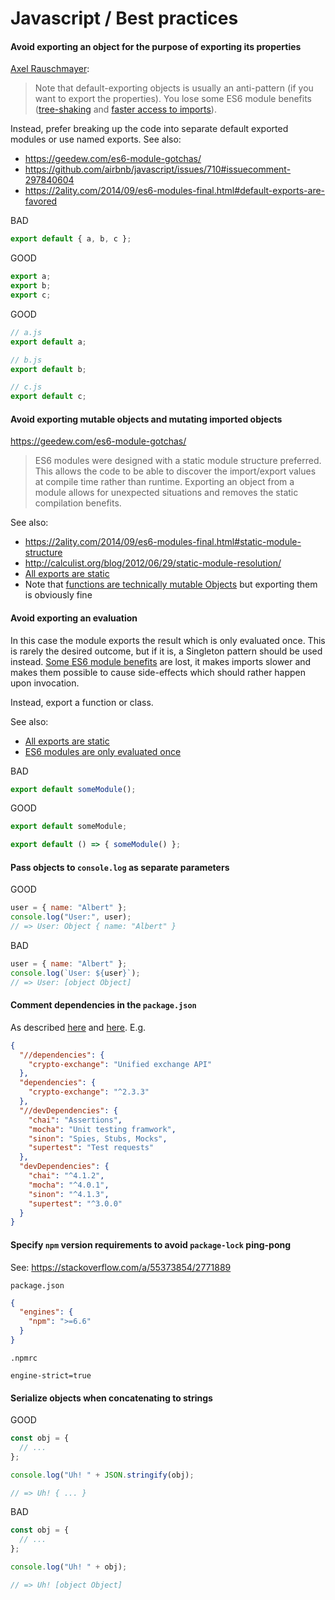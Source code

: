 # Javascript / Best practices

#### Avoid exporting an object for the purpose of exporting its properties

[Axel Rauschmayer](https://medium.com/@rauschma/note-that-default-exporting-objects-is-usually-an-anti-pattern-if-you-want-to-export-the-cf674423ac38):
> Note that default-exporting objects is usually an anti-pattern (if you want to export the properties). You lose some ES6 module benefits ([tree-shaking](https://webpack.js.org/guides/tree-shaking/) and [faster access to imports](https://2ality.com/2014/09/es6-modules-final.html#benefit-1%3A-faster-lookup)).

Instead, prefer breaking up the code into separate default exported modules or use named exports. See also:
- https://geedew.com/es6-module-gotchas/
- https://github.com/airbnb/javascript/issues/710#issuecomment-297840604
- https://2ality.com/2014/09/es6-modules-final.html#default-exports-are-favored

BAD

```js
export default { a, b, c };
```

GOOD

```js
export a;
export b;
export c;
```

GOOD

```js
// a.js
export default a;

// b.js
export default b;

// c.js
export default c;
```

#### Avoid exporting mutable objects and mutating imported objects

https://geedew.com/es6-module-gotchas/
> ES6 modules were designed with a static module structure preferred. This allows the code to be able to discover the import/export values at compile time rather than runtime. Exporting an object from a module allows for unexpected situations and removes the static compilation benefits.

See also:
- https://2ality.com/2014/09/es6-modules-final.html#static-module-structure
- http://calculist.org/blog/2012/06/29/static-module-resolution/
- [All exports are static](https://stackoverflow.com/questions/35035304/what-qualifies-as-being-a-dynamic-export-in-es6)
- Note that [functions are technically mutable Objects](https://stackoverflow.com/a/2136691/2771889) but exporting them is obviously fine

#### Avoid exporting an evaluation

In this case the module exports the result which is only evaluated once. This is rarely the desired outcome, but if it is, a Singleton pattern should be used instead. [Some ES6 module benefits](#avoid-exporting-an-object-for-the-purpose-of-exporting-its-properties) are lost, it makes imports slower and makes them possible to cause side-effects which should rather happen upon invocation.

Instead, export a function or class.

See also:
- [All exports are static](https://stackoverflow.com/questions/35035304/what-qualifies-as-being-a-dynamic-export-in-es6)
- [ES6 modules are only evaluated once](https://stackoverflow.com/questions/36564901/in-the-import-syntax-of-es6-how-is-a-module-evaluated-exactly)

BAD

```js
export default someModule();
```

GOOD

```js
export default someModule;
```

```js
export default () => { someModule() };
```

#### Pass objects to `console.log` as separate parameters

GOOD

```js
user = { name: "Albert" };
console.log("User:", user);
// => User: Object { name: "Albert" }
```

BAD

```js
user = { name: "Albert" };
console.log(`User: ${user}`);
// => User: [object Object]

```

#### Comment dependencies in the `package.json`

As described [here](https://stackoverflow.com/a/14221781/2771889) and [here](https://stackoverflow.com/questions/14221579/how-do-i-add-comments-to-package-json-for-npm-install/14221781#comment50530934_14221781). E.g.
```json
{
  "//dependencies": {
    "crypto-exchange": "Unified exchange API"
  },
  "dependencies": {
    "crypto-exchange": "^2.3.3"
  },
  "//devDependencies": {
    "chai": "Assertions",
    "mocha": "Unit testing framwork",
    "sinon": "Spies, Stubs, Mocks",
    "supertest": "Test requests"
  },
  "devDependencies": {
    "chai": "^4.1.2",
    "mocha": "^4.0.1",
    "sinon": "^4.1.3",
    "supertest": "^3.0.0"
  }
}
```

#### Specify `npm` version requirements to avoid `package-lock` ping-pong

See: https://stackoverflow.com/a/55373854/2771889

`package.json`
```json
{
  "engines": {
    "npm": ">=6.6"
  }
}
```

`.npmrc`
```
engine-strict=true
```

#### Serialize objects when concatenating to strings

GOOD

```js
const obj = {
  // ...
};

console.log("Uh! " + JSON.stringify(obj);

// => Uh! { ... }
```

BAD

```js
const obj = {
  // ...
};

console.log("Uh! " + obj);

// => Uh! [object Object]
```
